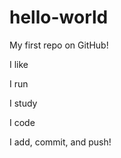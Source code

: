 hello-world
===========

My first repo on GitHub!

I like 

I run 

I study

I code

I add, commit, and push!

